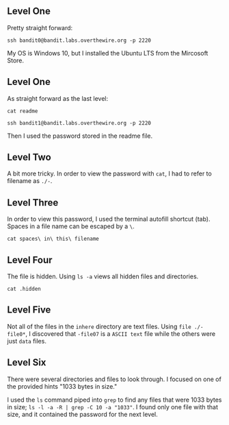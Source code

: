 ## Level One

Pretty straight forward:

`ssh bandit0@bandit.labs.overthewire.org -p 2220`

My OS is Windows 10, but I installed the Ubuntu LTS from the Mircosoft Store.

## Level One

As straight forward as the last level:

`cat readme`

`ssh bandit1@bandit.labs.overthewire.org -p 2220`

Then I used the password stored in the readme file.

## Level Two

A bit more tricky. In order to view the password with `cat`, I had to refer to filename as `./-`.

## Level Three

In order to view this password, I used the terminal autofill shortcut (tab). Spaces in a file name can be escaped by a `\`.

`cat spaces\ in\ this\ filename`

## Level Four

The file is hidden. Using `ls -a` views all hidden files and directories.

`cat .hidden`

## Level Five

Not all of the files in the `inhere` directory are text files. Using `file ./-file0*`, I discovered that `-file07` is a `ASCII text` file while the others were just `data` files. 

## Level Six

There were several directories and files to look through. I focused on one of the provided hints "1033 bytes in size." 

I used the `ls` command piped into `grep` to find any files that were 1033 bytes in size; `ls -l -a -R | grep -C 10 -a "1033"`.  I found only one file with that size, and it contained the password for the next level.

